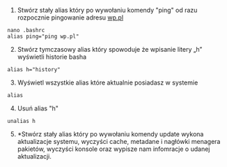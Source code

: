 1.  Stwórz stały alias który po wywołaniu komendy "ping" od razu rozpocznie pingowanie adresu [wp.pl](http://wp.pl)
```
nano .bashrc
alias ping="ping wp.pl"
```
   
2.  Stwórz tymczasowy alias który spowoduje że wpisanie litery „h” wyświetli historie basha
```
alias h="history"
```  
   
3.  Wyświetl wszystkie alias które aktualnie posiadasz w systemie
```
alias
```
4.  Usuń alias "h"
```
unalias h
```
5.  *Stwórz stały alias który po wywołaniu komendy update wykona aktualizacje systemu, wyczyści cache, metadane i nagłówki menagera pakietów, wyczyści konsole oraz wypisze nam infomracje o udanej aktualizacji.

